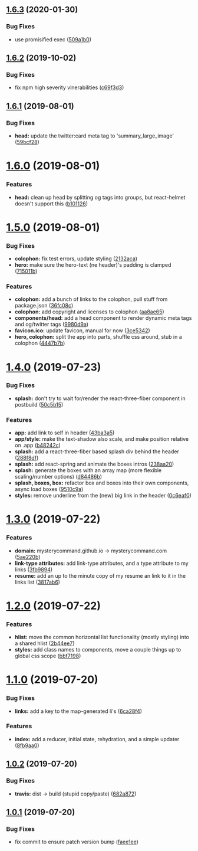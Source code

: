 ## [1.6.3](https://github.com/mysterycommand/mysterycommand/compare/v1.6.2...v1.6.3) (2020-01-30)


### Bug Fixes

* use promisified exec ([509a1b0](https://github.com/mysterycommand/mysterycommand/commit/509a1b015f8bfd9bc8a052e1f10d8165a480fbde))

## [1.6.2](https://github.com/mysterycommand/mysterycommand/compare/v1.6.1...v1.6.2) (2019-10-02)


### Bug Fixes

* fix npm high severity vlnerabilities ([c69f3d3](https://github.com/mysterycommand/mysterycommand/commit/c69f3d3))

## [1.6.1](https://github.com/mysterycommand/mysterycommand/compare/v1.6.0...v1.6.1) (2019-08-01)


### Bug Fixes

* **head:** update the twitter:card meta tag to 'summary_large_image' ([59bcf28](https://github.com/mysterycommand/mysterycommand/commit/59bcf28))

# [1.6.0](https://github.com/mysterycommand/mysterycommand/compare/v1.5.0...v1.6.0) (2019-08-01)


### Features

* **head:** clean up head by splitting og tags into groups, but react-helmet doesn't support this ([b101126](https://github.com/mysterycommand/mysterycommand/commit/b101126))

# [1.5.0](https://github.com/mysterycommand/mysterycommand/compare/v1.4.0...v1.5.0) (2019-08-01)


### Bug Fixes

* **colophon:** fix test errors, update styling ([2132aca](https://github.com/mysterycommand/mysterycommand/commit/2132aca))
* **hero:** make sure the hero-text (ne header)'s padding is clamped ([715011b](https://github.com/mysterycommand/mysterycommand/commit/715011b))


### Features

* **colophon:** add a bunch of links to the colophon, pull stuff from package.json ([36fc08c](https://github.com/mysterycommand/mysterycommand/commit/36fc08c))
* **colophon:** add copyright and licenses to colophon ([aa8ae65](https://github.com/mysterycommand/mysterycommand/commit/aa8ae65))
* **components/head:** add a head component to render dynamic meta tags and og/twitter tags ([9980d9a](https://github.com/mysterycommand/mysterycommand/commit/9980d9a))
* **favicon.ico:** update favicon, manual for now ([3ce5342](https://github.com/mysterycommand/mysterycommand/commit/3ce5342))
* **hero, colophon:** split the app into parts, shuffle css around, stub in a colophon ([4447b7b](https://github.com/mysterycommand/mysterycommand/commit/4447b7b))

# [1.4.0](https://github.com/mysterycommand/mysterycommand/compare/v1.3.0...v1.4.0) (2019-07-23)


### Bug Fixes

* **splash:** don't try to wait for/render the react-three-fiber component in postbuild ([50c5b15](https://github.com/mysterycommand/mysterycommand/commit/50c5b15))


### Features

* **app:** add link to self in header ([43ba3a5](https://github.com/mysterycommand/mysterycommand/commit/43ba3a5))
* **app/style:** make the text-shadow also scale, and make position relative on .app ([b48242c](https://github.com/mysterycommand/mysterycommand/commit/b48242c))
* **splash:** add a react-three-fiber based splash div behind the header ([288f8df](https://github.com/mysterycommand/mysterycommand/commit/288f8df))
* **splash:** add react-spring and animate the boxes intros ([238aa20](https://github.com/mysterycommand/mysterycommand/commit/238aa20))
* **splash:** generate the boxes with an array map (more flexible scaling/number options) ([d84486b](https://github.com/mysterycommand/mysterycommand/commit/d84486b))
* **splash, boxes, box:** refactor box and boxes into their own components, async load boxes ([9510c9a](https://github.com/mysterycommand/mysterycommand/commit/9510c9a))
* **styles:** remove underline from the (new) big link in the header ([0c6eaf0](https://github.com/mysterycommand/mysterycommand/commit/0c6eaf0))

# [1.3.0](https://github.com/mysterycommand/mysterycommand/compare/v1.2.0...v1.3.0) (2019-07-22)


### Features

* **domain:** mysterycommand.github.io -> mysterycommand.com ([5ae220b](https://github.com/mysterycommand/mysterycommand/commit/5ae220b))
* **link-type attributes:** add link-type attributes, and a type attribute to my links ([3fb9894](https://github.com/mysterycommand/mysterycommand/commit/3fb9894))
* **resume:** add an up to the minute copy of my resume an link to it in the links list ([3817ab6](https://github.com/mysterycommand/mysterycommand/commit/3817ab6))

# [1.2.0](https://github.com/mysterycommand/mysterycommand/compare/v1.1.0...v1.2.0) (2019-07-22)


### Features

* **hlist:** move the common horizontal list functionality (mostly styling) into a shared hlist ([2b44ee7](https://github.com/mysterycommand/mysterycommand/commit/2b44ee7))
* **styles:** add class names to components, move a couple things up to global css scope ([bbf7198](https://github.com/mysterycommand/mysterycommand/commit/bbf7198))

# [1.1.0](https://github.com/mysterycommand/mysterycommand/compare/v1.0.2...v1.1.0) (2019-07-20)


### Bug Fixes

* **links:** add a key to the map-generated li's ([6ca28f4](https://github.com/mysterycommand/mysterycommand/commit/6ca28f4))


### Features

* **index:** add a reducer, initial state, rehydration, and a simple updater ([8fb9aa0](https://github.com/mysterycommand/mysterycommand/commit/8fb9aa0))

## [1.0.2](https://github.com/mysterycommand/mysterycommand/compare/v1.0.1...v1.0.2) (2019-07-20)


### Bug Fixes

* **travis:** dist -> build (stupid copy/paste) ([682a872](https://github.com/mysterycommand/mysterycommand/commit/682a872))

## [1.0.1](https://github.com/mysterycommand/mysterycommand/compare/v1.0.0...v1.0.1) (2019-07-20)


### Bug Fixes

* fix commit to ensure patch version bump ([faee1ee](https://github.com/mysterycommand/mysterycommand/commit/faee1ee))
